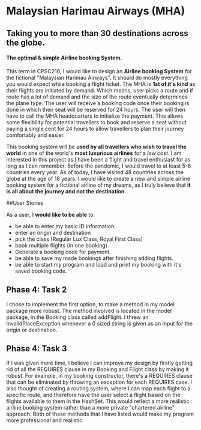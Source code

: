# Malaysian Harimau Airways (MHA)

## Taking you to more than 30 destinations across the globe.

#### The optimal & simple Airline booking System.


This term in CPSC210, I would like to design an **Airline booking System** for the fictional 
"Malaysian Harimau Airways". It should do mostly everything you would expect while booking a flight ticket. The MHA 
is **1st of it's kind** as their flights are initiated by demand. Which means, user picks a route and if route has a lot 
of demand and the size of the route eventually determines the plane type. The user will receive a booking code once 
their booking is done in which their seat will be reserved for 24 hours. The user will then have to call the MHA 
headquarters to initialize the payment. This allows some flexibility for potential travellers to book and reserve a seat
without paying a single cent for 24 hours to allow travellers to plan their journey comfortably and easier.

This booking system will be **used by all travellers who wish to travel the world** in one of the world's **most 
luxurious airlines** for a *low cost*. I am interested in this project as I have been a flight and travel enthusiast for
as long as I can remember. Before the pandemic, I would travel to at least 5-6 countries every year. As of today, I have
visited 48 countries across the globe at the age of 18 years. I would like to create a new and simple airline booking 
system for a fictional airline of my dreams, as I truly believe that **it is all about the journey and not the 
destination**.


##User Stories

As a user, I **would like to be able** to:
- be able to enter my basic ID information.
- enter an origin and destination
- pick the class (Regular Lux Class, Royal First Class)
- book multiple flights (in one booking). 
- Generate a booking code for payment.
- be able to save my made bookings after finishing adding flights. 
- be able to start my program and load and print my booking with it's saved booking code.

## Phase 4: Task 2
I chose to implement the first option, to make a method in my model package more robust. The method involved 
is located in the model package, in the Booking class called addFlight. I threw an InvalidPlaceException whenever
a 0 sized string is given as an input for the origin or destination. 

## Phase 4: Task 3

If I was given more time, I believe I can improve my design by firstly getting rid of all the REQUIRES clause in
my Booking and Flight class by making it robust. For example, in my booking constructor, there's a REQUIRES
clause that can be eliminated by throwing an exception for each REQUIRES case. I also thought of creating
a routing system, where I can map each flight to a specific route, and therefore have the user select
a flight based on the flights available to them in the HashSet. This would reflect a more realistic airline
booking system rather than a more private "chartered airline" approach. Both of these methods that I have listed
would make my program more professional and realistic. 


